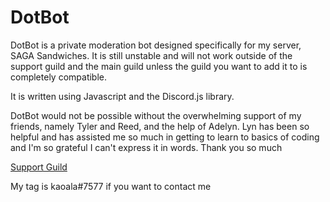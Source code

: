 # DotBot

DotBot is a private moderation bot designed specifically for my server, SAGA Sandwiches. It is still unstable and will not work outside of the support guild and the main guild unless the guild you want to add it to is completely compatible.

It is written using Javascript and the Discord.js library.

DotBot would not be possible without the overwhelming support of my friends, namely Tyler and Reed, and the help of Adelyn. Lyn has been so helpful and has assisted me so much in getting to learn to basics of coding and I'm so grateful I can't express it in words. Thank you so much

[Support Guild](https://discord.gg/qN5zj9F)

My tag is kaoala#7577 if you want to contact me
